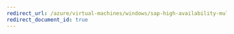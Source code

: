 ```yaml
---
redirect_url: /azure/virtual-machines/windows/sap-high-availability-multi-sid
redirect_document_id: true
---
```

